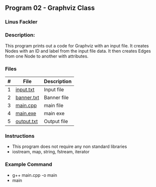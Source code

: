 ## Program 02 - Graphviz Class
### Linus Fackler
### Description:

This program prints out a code for Graphviz with an input file.
It creates Nodes with an ID and label from the input file data.
It then creates Edges from one Node to another with attributes.

### Files

|   #   | File     | Description                      |
| :---: | -------- | -------------------------------- |
|   1   | <a href="https://github.com/linusfackler/2143-OOP-fackler/blob/main/Assignments/P02/input.txt">input.txt</a> | Input file |
|   2   | <a href="https://github.com/linusfackler/2143-OOP-fackler/blob/main/Assignments/P02/banner.txt">banner.txt</a> | Banner file |
|   3   | <a href="https://github.com/linusfackler/2143-OOP-fackler/blob/main/Assignments/P02/main.cpp">main.cpp</a> | main file |
|   4   | <a href="https://github.com/linusfackler/2143-OOP-fackler/blob/main/Assignments/P02/main.exe">main.exe</a> | main exe |
|   5   | <a href="https://github.com/linusfackler/2143-OOP-fackler/blob/main/Assignments/P02/output.txt">output.txt</a> | Output file |





### Instructions

- This program does not require any non standard libraries
- iostream, map, string, fstream, iterator

### Example Command

- g++ main.cpp -o main
- main
